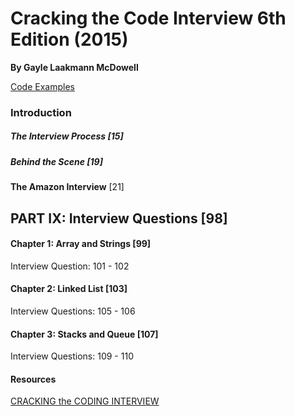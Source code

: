 # Cracking the Code Interview 6th Edition (2015)
__By Gayle Laakmann McDowell__  

[Code Examples](https://www.careercup.com/careercup_book_solutions)

### Introduction  
##### The Interview Process  [15]
##### Behind the Scene [19]
__The Amazon Interview__ [21]  

## PART IX: Interview Questions [98]
#### Chapter 1: Array and Strings [99]
Interview Question: 101 - 102

#### Chapter 2: Linked List [103]
Interview Questions: 105 - 106

#### Chapter 3: Stacks and Queue [107]
Interview Questions: 109 - 110


#### Resources
[CRACKING the CODING INTERVIEW](https://www.crackingthecodinginterview.com/)  
